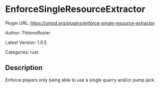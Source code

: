 # EnforceSingleResourceExtractor

Plugin URL: https://umod.org/plugins/enforce-single-resource-extractor

Author: ThibmoRozier

Latest Version: 1.0.5

Categories: rust

## Description

Enforce players only being able to use a single quarry and/or pump jack.
